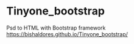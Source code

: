 # Tinyone_bootstrap
Psd to HTML with Bootstrap framework
https://bishaldores.github.io/Tinyone_bootstrap/
